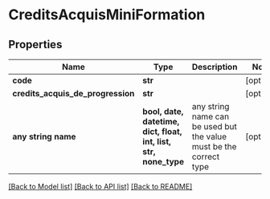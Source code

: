 # CreditsAcquisMiniFormation


## Properties
Name | Type | Description | Notes
------------ | ------------- | ------------- | -------------
**code** | **str** |  | [optional] 
**credits_acquis_de_progression** | **str** |  | [optional] 
**any string name** | **bool, date, datetime, dict, float, int, list, str, none_type** | any string name can be used but the value must be the correct type | [optional]

[[Back to Model list]](../README.md#documentation-for-models) [[Back to API list]](../README.md#documentation-for-api-endpoints) [[Back to README]](../README.md)


